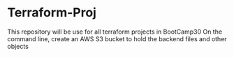 # Terraform-Proj
This repository will be use for all terraform projects in BootCamp30 
On the command line, create an AWS S3 bucket to hold the backend files and other objects

